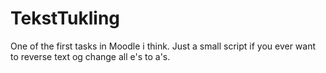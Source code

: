# TekstTukling

One of the first tasks in Moodle i think.
Just a small script if you ever want to
reverse text og change all e's to a's.
